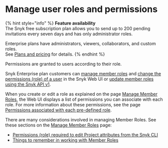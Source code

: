 # Manage user roles and permissions

{% hint style="info" %}
**Feature availability**\
The Snyk free subscription plan allows you to send up to 200 pending invitations every seven days and has only administrator roles.

Enterprise plans have administrators, viewers, collaborators, and custom roles.\
See [Plans and pricing](https://snyk.io/plans/) for details.
{% endhint %}

Permissions are granted to users according to their role.

Snyk Enterprise plan customers can [manage member roles](manage-user-roles.md) and [change the permissions (role) of a user](change-the-permissions-role-of-a-user.md) in the Snyk Web UI or [update member roles using the Snyk API v1](../manage-users-and-permissions/update-member-roles-via-api.md).

When you create or edit a role as explained on the page [Manage Member Roles](manage-user-roles.md), the Web UI displays a list of permissions you can associate with each role. For more information about these permissions, see the page [Permissions associated with each pre-defined role](permissions-associated-with-each-pre-defined-role.md).

There are many considerations involved in managing Member Roles. See these sections on the [Manage Member Roles](manage-user-roles.md) page:

* [Permissions (role) required to edit Project attributes from the Snyk CLI](manage-user-roles.md#permissions-role-required-to-edit-project-attributes-from-the-snyk-cli)
* [Things to remember in working with Member Roles](manage-user-roles.md#things-to-remember-in-working-with-member-roles)
